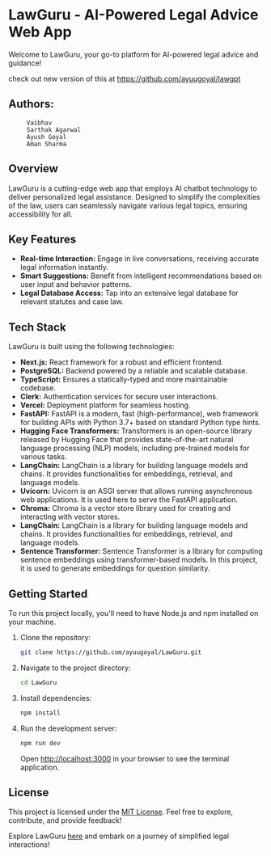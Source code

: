 # LawGuru - AI-Powered Legal Advice Web App

Welcome to LawGuru, your go-to platform for AI-powered legal advice and guidance!

check out new version of this at https://github.com/ayuugoyal/lawgpt

## Authors: 
         Vaibhav 
         Sarthak Agarwal 
         Ayush Goyal 
         Aman Sharma 
         
## Overview

LawGuru is a cutting-edge web app that employs AI chatbot technology to deliver personalized legal assistance. Designed to simplify the complexities of the law, users can seamlessly navigate various legal topics, ensuring accessibility for all.

## Key Features

- **Real-time Interaction:** Engage in live conversations, receiving accurate legal information instantly.
- **Smart Suggestions:** Benefit from intelligent recommendations based on user input and behavior patterns.
- **Legal Database Access:** Tap into an extensive legal database for relevant statutes and case law.

## Tech Stack

LawGuru is built using the following technologies:

- **Next.js:** React framework for a robust and efficient frontend.
- **PostgreSQL:** Backend powered by a reliable and scalable database.
- **TypeScript:** Ensures a statically-typed and more maintainable codebase.
- **Clerk:** Authentication services for secure user interactions.
- **Vercel:** Deployment platform for seamless hosting.
- **FastAPI:** FastAPI is a modern, fast (high-performance), web framework for building APIs with Python 3.7+ based on standard Python type hints.
- **Hugging Face Transformers:** Transformers is an open-source library released by Hugging Face that provides state-of-the-art natural language processing (NLP) models, including pre-trained models for various tasks.
- **LangChain:** LangChain is a library for building language models and chains. It provides functionalities for embeddings, retrieval, and language models.
- **Uvicorn:** Uvicorn is an ASGI server that allows running asynchronous web applications. It is used here to serve the FastAPI application.
- **Chroma:** Chroma is a vector store library used for creating and interacting with vector stores.
- **LangChain:** LangChain is a library for building language models and chains. It provides functionalities for embeddings, retrieval, and language models.
- **Sentence Transformer:** Sentence Transformer is a library for computing sentence embeddings using transformer-based models. In this project, it is used to generate embeddings for question similarity.

## Getting Started

To run this project locally, you'll need to have Node.js and npm installed on your machine.

1. Clone the repository:

   ```bash
   git clone https://github.com/ayuugoyal/LawGuru.git
   ```

2. Navigate to the project directory:

   ```bash
   cd LawGuru
   ```

3. Install dependencies:

   ```bash
   npm install
   ```

4. Run the development server:

   ```bash
   npm run dev
   ```

   Open [http://localhost:3000](http://localhost:3000) in your browser to see the terminal application.

## License

This project is licensed under the [MIT License](LICENSE). Feel free to explore, contribute, and provide feedback!

Explore LawGuru [here](https://github.com/ayuugoyal/LawGuru) and embark on a journey of simplified legal interactions!
